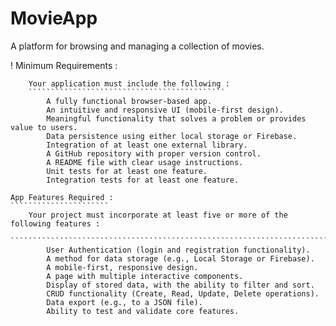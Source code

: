 # MovieApp

A platform for browsing and managing a collection of movies.


! Minimum Requirements :
```````````````````````
    Your application must include the following :
    ````````````````````````````````````````````
        A fully functional browser-based app.
        An intuitive and responsive UI (mobile-first design).
        Meaningful functionality that solves a problem or provides value to users.
        Data persistence using either local storage or Firebase.
        Integration of at least one external library.
        A GitHub repository with proper version control.
        A README file with clear usage instructions.
        Unit tests for at least one feature.
        Integration tests for at least one feature.

App Features Required :
``````````````````````
    Your project must incorporate at least five or more of the following features :
    ``````````````````````````````````````````````````````````````````````````````
        User Authentication (login and registration functionality).
        A method for data storage (e.g., Local Storage or Firebase).
        A mobile-first, responsive design.
        A page with multiple interactive components.
        Display of stored data, with the ability to filter and sort.
        CRUD functionality (Create, Read, Update, Delete operations).
        Data export (e.g., to a JSON file).
        Ability to test and validate core features.


